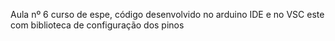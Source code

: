 Aula nº 6 curso de espe, código desenvolvido no arduino IDE e no VSC este com biblioteca de configuração dos pinos